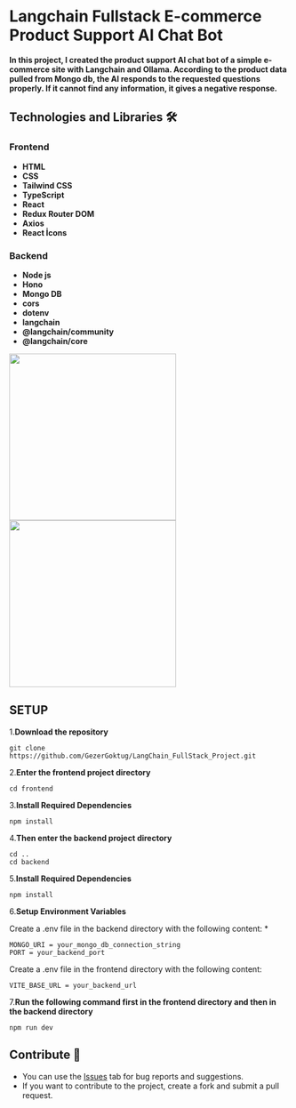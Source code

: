 # Langchain Fullstack E-commerce Product Support AI Chat Bot
**<p>In this project, I created the product support AI chat bot of a simple e-commerce site with Langchain and Ollama. According to the product data pulled from Mongo db, the AI ​​responds to the requested questions properly. If it cannot find any information, it gives a negative response.</p>**



## Technologies and Libraries 🛠️

### Frontend
<strong><ul>
<li>HTML </li>  
<li>CSS</li>  
<li>Tailwind CSS</li>  
<li>TypeScript</li>  
<li>React</li>    
<li>Redux Router DOM</li>
<li>Axios</li>  
<li>React İcons</li>    
</ul></strong>

### Backend

<strong><ul>
<li>Node js </li>  
<li>Hono </li>  
<li>Mongo DB</li>  
<li>cors</li>  
<li>dotenv</li>    
<li>langchain</li>
<li>@langchain/community</li>  
<li>@langchain/core</li>    
</ul></strong>





<img src="https://github.com/user-attachments/assets/022bb6f2-a698-4592-bf71-1a07c0617dd2" width="300"/>
<img src="https://github.com/user-attachments/assets/45e360b3-1f94-4b0a-a8b6-037309680691" width="300"/>
























## SETUP

1.**Download the repository**

```
git clone https://github.com/GezerGoktug/LangChain_FullStack_Project.git
```

2.**Enter the frontend project directory**

```
cd frontend
```

3.**Install Required Dependencies**

```
npm install
```

4.**Then enter the backend project directory**

```
cd ..
cd backend
```

5.**Install Required Dependencies**

```
npm install
```

6.**Setup Environment Variables**

Create a .env file in the backend directory with the following content: *

```
MONGO_URI = your_mongo_db_connection_string
PORT = your_backend_port

```
Create a .env file in the frontend directory with the following content:
```
VITE_BASE_URL = your_backend_url
```


7.**Run the following command first in the frontend directory and then in the backend directory**

```
npm run dev
```



## Contribute 🤝

- You can use the [Issues](https://github.com/GezerGoktug/LangChain_FullStack_Project) tab for bug reports and suggestions.
- If you want to contribute to the project, create a fork and submit a pull request.


